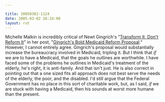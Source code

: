 ```yaml
---

title: 20050302-1124
date: 2005-03-02 16:24:00
layout: rut
---
```


<p> Michelle Malkin is incredibly critical of Newt Gingrich's "<a href="http://www.washingtonpost.com/wp-dyn/articles/A64393-2005Mar1.html?sub=AR">Transform
It, Don't Reform It</a>" in her post, "<a href="http://michellemalkin.com/archives/001632.htm">Gingrich's
Bold Medicaid Reform Proposal</a>."  However, I cannot entirely
agree.  Gingrich's proposal would substantially increase the
bureaucracy involved in Medicaid, tripling it.  But I think that
<em>if</em> we are to have a Medicaid, that the goals he outlines
are worthwhile.  I have faced some of the problems he outlines in
Medicaid's treatment of the elderly, he's right, it is anti-family.
And that isn't just.  He is also correct in pointing out that a
one sized fits all approach does not best serve the needs of the
elderly, the poor, and the disabled.  I'd still argue that the
Federal Government has no place in this sort of charitable work,
but, as I said, <em>if</em> we are stuck with having a Medicaid,
then his sounds at worst more humane than the present.</p>

